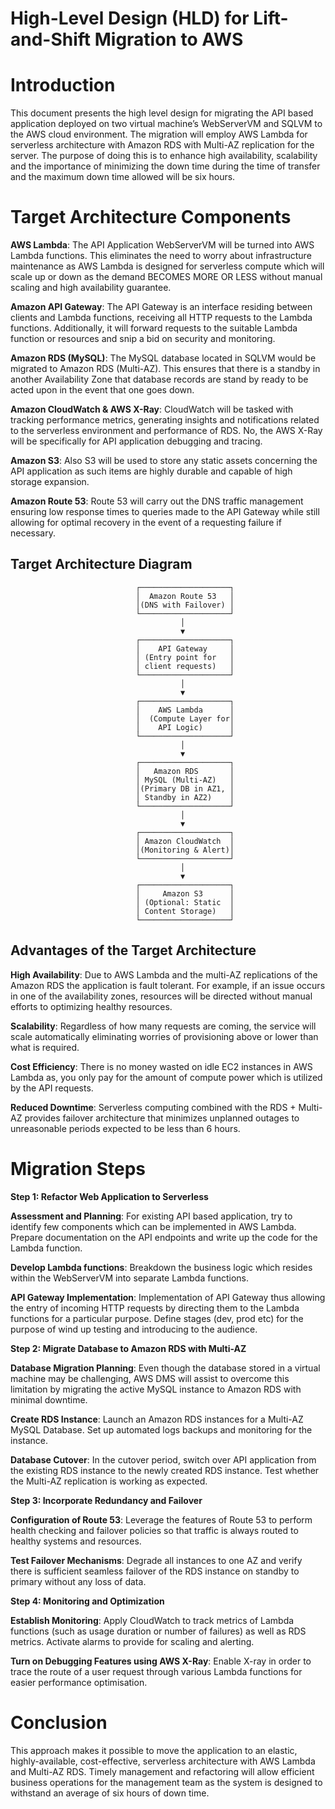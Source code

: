 # High-Level Design (HLD) for Lift-and-Shift Migration to AWS

# Introduction
This document presents the high level design for migrating the API based application deployed on two virtual machine’s WebServerVM and SQLVM to the AWS cloud environment. The migration will employ AWS Lambda for serverless architecture with Amazon RDS with Multi-AZ replication for the server. The purpose of doing this is to enhance high availability, scalability and the importance of minimizing the down time during the time of transfer and the maximum down time allowed will be six hours.

# Target Architecture Components

**AWS Lambda**: The API Application WebServerVM will be turned into AWS Lambda functions. This eliminates the need to worry about infrastructure maintenance as AWS Lambda is designed for serverless compute which will scale up or down as the demand BECOMES MORE OR LESS without manual scaling and high availability guarantee.

**Amazon API Gateway**: The API Gateway is an interface residing between clients and Lambda functions, receiving all HTTP requests to the Lambda functions. Additionally, it will forward requests to the suitable Lambda function or resources and snip a bid on security and monitoring.

**Amazon RDS (MySQL)**: The MySQL database located in SQLVM would be migrated to Amazon RDS (Multi-AZ). This ensures that there is a standby in another Availability Zone that database records are stand by ready to be acted upon in the event that one goes down.

**Amazon CloudWatch & AWS X-Ray**: CloudWatch will be tasked with tracking performance metrics, generating insights and notifications related to the serverless environment and performance of RDS. No, the AWS X-Ray will be specifically for API application debugging and tracing.

**Amazon S3**: Also S3 will be used to store any static assets concerning the API application as such items are highly durable and capable of high storage expansion.

**Amazon Route 53**: Route 53 will carry out the DNS traffic management ensuring low response times to queries made to the API Gateway while still allowing for optimal recovery in the event of a requesting failure if necessary.

## Target Architecture Diagram

                                ┌────────────────────┐
                                │  Amazon Route 53   │
                                │(DNS with Failover) │
                                └────────────────────┘
                                          │
                                          ▼
                                ┌────────────────────┐
                                │    API Gateway     │
                                │ (Entry point for   │
                                │ client requests)   │
                                └────────────────────┘
                                          │
                                          ▼
                                ┌────────────────────┐
                                │    AWS Lambda      │
                                │  (Compute Layer for│
                                │    API Logic)      │
                                └────────────────────┘
                                          │
                                          ▼
                                ┌────────────────────┐
                                │   Amazon RDS       │
                                │ MySQL (Multi-AZ)   │
                                │(Primary DB in AZ1, │
                                │ Standby in AZ2)    │
                                └────────────────────┘
                                          │
                                          ▼
                                ┌────────────────────┐
                                │ Amazon CloudWatch  │
                                │(Monitoring & Alert)│
                                └────────────────────┘
                                          │
                                          ▼
                                ┌────────────────────┐
                                │     Amazon S3      │
                                │ (Optional: Static  │
                                │ Content Storage)   │
                                └────────────────────┘



## Advantages of the Target Architecture

**High Availability**: Due to AWS Lambda and the multi-AZ replications of the Amazon RDS the application is fault tolerant. For example, if an issue occurs in one of the availability zones, resources will be directed without manual efforts to optimizing healthy resources.

**Scalability**: Regardless of how many requests are coming, the service will scale automatically eliminating worries of provisioning above or lower than what is required.

**Cost Efficiency**: There is no money wasted on idle EC2 instances in AWS Lambda as, you only pay for the amount of compute power which is utilized by the API requests.

**Reduced Downtime**: Serverless computing combined with the RDS + Multi-AZ provides failover architecture that minimizes unplanned outages to unreasonable periods expected to be less than 6 hours.


# Migration Steps

**Step 1: Refactor Web Application to Serverless**

**Assessment and Planning**: For existing API based application, try to identify few components which can be implemented in AWS Lambda. Prepare documentation on the API endpoints and write up the code for the Lambda function.

**Develop Lambda functions**: Breakdown the business logic which resides within the WebServerVM into separate Lambda functions.

**API Gateway Implementation**: Implementation of API Gateway thus allowing the entry of incoming HTTP requests by directing them to the Lambda functions for a particular purpose. Define stages (dev, prod etc) for the purpose of wind up testing and introducing to the audience.

**Step 2: Migrate Database to Amazon RDS with Multi-AZ**

**Database Migration Planning**: Even though the database stored in a virtual machine may be challenging, AWS DMS will assist to overcome this limitation by migrating the active MySQL instance to Amazon RDS with minimal downtime.

**Create RDS Instance**: Launch an Amazon RDS instances for a Multi-AZ MySQL Database. Set up automated logs backups and monitoring for the instance.

**Database Cutover**: In the cutover period, switch over API application from the existing RDS instance to the newly created RDS instance. Test whether the Multi-AZ replication is working as expected.

**Step 3: Incorporate Redundancy and Failover**

**Configuration of Route 53**: Leverage the features of Route 53 to perform health checking and failover policies so that traffic is always routed to healthy systems and resources.

**Test Failover Mechanisms**: Degrade all instances to one AZ and verify there is sufficient seamless failover of the RDS instance on standby to primary without any loss of data.

**Step 4: Monitoring and Optimization**

**Establish Monitoring**: Apply CloudWatch to track metrics of Lambda functions (such as usage duration or number of failures) as well as RDS metrics. Activate alarms to provide for scaling and alerting.

**Turn on Debugging Features using AWS X-Ray**: Enable X-ray in order to trace the route of a user request through various Lambda functions for easier performance optimisation.

# Conclusion

This approach makes it possible to move the application to an elastic, highly-available, cost-effective, serverless architecture with AWS Lambda and Multi-AZ RDS. Timely management and refactoring will allow efficient business operations for the management team as the system is designed to withstand an average of six hours of down time.
